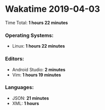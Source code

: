 # Wakatime 2019-04-03

Time Total: **1 hours 22 minutes**

### Operating Systems:
- Linux: **1 hours 22 minutes** 

### Editors:
- Android Studio: **2 minutes** 
- Vim: **1 hours 19 minutes** 

### Languages:
- JSON: **21 minutes** 
- XML: **1 hours** 

